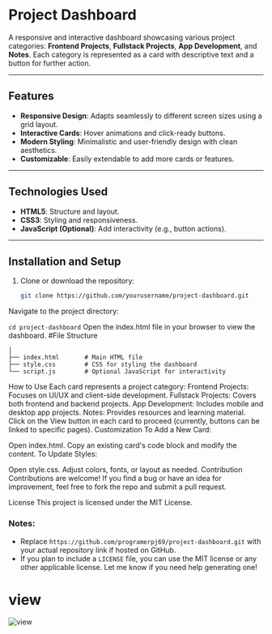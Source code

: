 # Project Dashboard

A responsive and interactive dashboard showcasing various project categories: **Frontend Projects**, **Fullstack Projects**, **App Development**, and **Notes**. Each category is represented as a card with descriptive text and a button for further action.

---

## Features

- **Responsive Design**: Adapts seamlessly to different screen sizes using a grid layout.
- **Interactive Cards**: Hover animations and click-ready buttons.
- **Modern Styling**: Minimalistic and user-friendly design with clean aesthetics.
- **Customizable**: Easily extendable to add more cards or features.

---

## Technologies Used

- **HTML5**: Structure and layout.
- **CSS3**: Styling and responsiveness.
- **JavaScript (Optional)**: Add interactivity (e.g., button actions).

---

## Installation and Setup

1. Clone or download the repository:
   ```bash
   git clone https://github.com/yourusername/project-dashboard.git
Navigate to the project directory:

```cd project-dashboard```
Open the index.html file in your browser to view the dashboard.
#File Structure


~~~project-dashboard
│
├── index.html       # Main HTML file
├── style.css        # CSS for styling the dashboard
└── script.js        # Optional JavaScript for interactivity
~~~
How to Use
Each card represents a project category:
Frontend Projects: Focuses on UI/UX and client-side development.
Fullstack Projects: Covers both frontend and backend projects.
App Development: Includes mobile and desktop app projects.
Notes: Provides resources and learning material.
Click on the View button in each card to proceed (currently, buttons can be linked to specific pages).
Customization
To Add a New Card:

Open index.html.
Copy an existing card's code block and modify the content.
To Update Styles:

Open style.css.
Adjust colors, fonts, or layout as needed.
Contribution
Contributions are welcome! If you find a bug or have an idea for improvement, feel free to fork the repo and submit a pull request.

License
This project is licensed under the MIT License.



### Notes:
- Replace `https://github.com/programerpj69/project-dashboard.git` with your actual repository link if hosted on GitHub.
- If you plan to include a `LICENSE` file, you can use the MIT license or any other applicable license. Let me know if you need help generating one!

# view
![view](asset/view.png)
